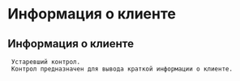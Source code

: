 ﻿---
description: 2.4.7
---
# Информация о клиенте
## Информация о клиенте
     Устаревший контрол.
     Контрол предназначен для вывода краткой информации о клиенте.
